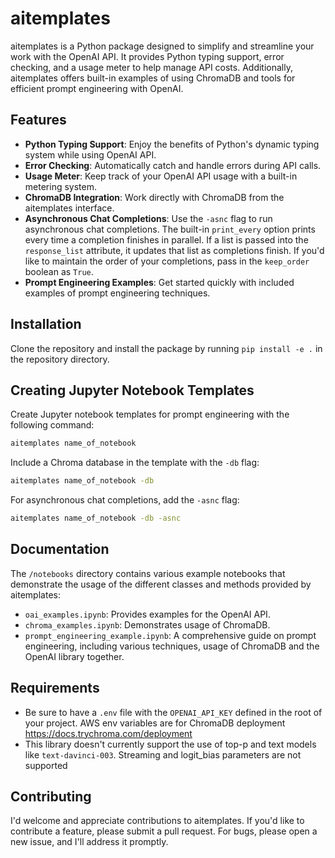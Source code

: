 # aitemplates

aitemplates is a Python package designed to simplify and streamline your work with the OpenAI API. It provides Python typing support, error checking, and a usage meter to help manage API costs. Additionally, aitemplates offers built-in examples of using ChromaDB and tools for efficient prompt engineering with OpenAI.

## Features

- **Python Typing Support**: Enjoy the benefits of Python's dynamic typing system while using OpenAI API.
- **Error Checking**: Automatically catch and handle errors during API calls.
- **Usage Meter**: Keep track of your OpenAI API usage with a built-in metering system.
- **ChromaDB Integration**: Work directly with ChromaDB from the aitemplates interface.
- **Asynchronous Chat Completions**: Use the `-asnc` flag to run asynchronous chat completions. The built-in `print_every` option prints every time a completion finishes in parallel. If a list is passed into the `response_list` attribute, it updates that list as completions finish. If you'd like to maintain the order of your completions, pass in the `keep_order` boolean as `True`.
- **Prompt Engineering Examples**: Get started quickly with included examples of prompt engineering techniques.

## Installation

Clone the repository and install the package by running `pip install -e .` in the repository directory.

## Creating Jupyter Notebook Templates

Create Jupyter notebook templates for prompt engineering with the following command:

```bash
aitemplates name_of_notebook
```

Include a Chroma database in the template with the `-db` flag:

```bash
aitemplates name_of_notebook -db
```

For asynchronous chat completions, add the `-asnc` flag:

```bash
aitemplates name_of_notebook -db -asnc
```

## Documentation

The `/notebooks` directory contains various example notebooks that demonstrate the usage of the different classes and methods provided by aitemplates:

- `oai_examples.ipynb`: Provides examples for the OpenAI API.
- `chroma_examples.ipynb`: Demonstrates usage of ChromaDB.
- `prompt_engineering_example.ipynb`: A comprehensive guide on prompt engineering, including various techniques, usage of ChromaDB and the OpenAI library together.

## Requirements

- Be sure to have a `.env` file with the `OPENAI_API_KEY` defined in the root of your project. AWS env variables are for ChromaDB deployment https://docs.trychroma.com/deployment
- This library doesn't currently support the use of top-p and text models like `text-davinci-003`. Streaming and logit_bias parameters are not supported

## Contributing

I'd welcome and appreciate contributions to aitemplates. If you'd like to contribute a feature, please submit a pull request. For bugs, please open a new issue, and I'll address it promptly.
